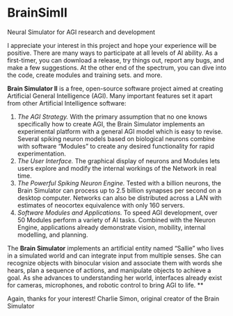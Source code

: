 # BrainSimII
Neural Simulator for AGI research and development

I appreciate your interest in this project and hope your experience will be positive. There are many ways to participate at all levels of AI ability. As a first-timer, you can download a release, try things out, report any bugs, and make a few suggestions. At the other end of the spectrum, you can dive into the code, create modules and training sets. and more.

**Brain Simulator II** is a free, open-source software project aimed at creating Artificial General Intelligence (AGI). Many important features set it apart from other Artificial Intelligence software:
1.	*The AGI Strategy.* With the primary assumption that no one knows specifically how to create AGI, the Brain Simulator implements an experimental platform with a general AGI model which is easy to revise. Several spiking neuron models based on biological neurons combine with software “Modules” to create any desired functionality for rapid experimentation. 
2.	*The User Interface.* The graphical display of neurons and Modules lets users explore and modify the internal workings of the Network in real time. 
3.	*The Powerful Spiking Neuron Engine.* Tested with a billion neurons, the Brain Simulator can process up to 2.5 billion synapses per second on a desktop computer. Networks can also be distributed across a LAN with estimates of neocortex equivalence with only 160 servers.
4.	*Software Modules and Applications.* To speed AGI development, over 50 Modules perform a variety of AI tasks. Combined with the Neuron Engine, applications already demonstrate vision, mobility, internal modelling, and planning.
	
The **Brain Simulator** implements an artificial entity named “Sallie” who lives in a simulated world and can integrate input from multiple senses. She can recognize objects with binocular vision and associate them with words she hears, plan a sequence of actions, and manipulate objects to achieve a goal. As she advances to understanding her world, interfaces already exist for cameras, microphones, and robotic control to bring AGI to life.
**

Again, thanks for your interest!
Charlie Simon, original creator of the Brain Simulator
